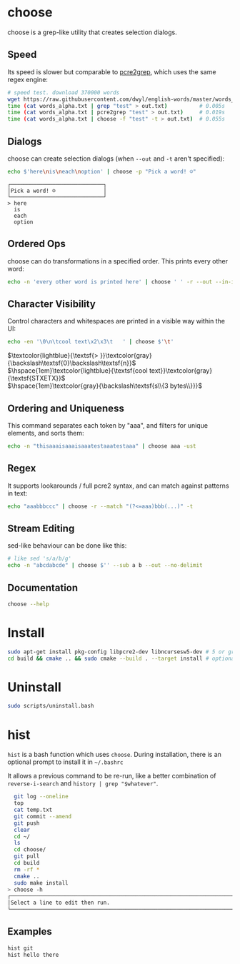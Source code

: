 # choose

choose is a grep-like utility that creates selection dialogs.

## Speed

Its speed is slower but comparable to [pcre2grep](https://www.pcre.org/current/doc/html/pcre2grep.html), which uses the same regex engine:

```bash
# speed test. download 370000 words
wget https://raw.githubusercontent.com/dwyl/english-words/master/words_alpha.txt
time (cat words_alpha.txt | grep "test" > out.txt)          # 0.005s
time (cat words_alpha.txt | pcre2grep "test" > out.txt)     # 0.019s
time (cat words_alpha.txt | choose -f "test" -t > out.txt)  # 0.055s
```

## Dialogs

choose can create selection dialogs (when `--out` and `-t` aren't specified):

```bash
echo $'here\nis\neach\noption' | choose -p "Pick a word! ☺"
```
```
┌─────────────────────────────┐
│Pick a word! ☺               │
└─────────────────────────────┘
> here
  is
  each
  option
```

## Ordered Ops

choose can do transformations in a specified order. This prints every other word:

```bash
echo -n 'every other word is printed here' | choose ' ' -r --out --in-index=after -f '[02468]$' --sub '(.*) [0-9]+' '$1'
```

## Character Visibility

Control characters and whitespaces are printed in a visible way within the UI:

```bash
echo -en '\0\n\tcool text\x2\x3\t   ' | choose $'\t'
```

[comment]: <> (this formatting + colors looks reasonable locally + various github themes)

$\textcolor{lightblue}{\textsf{> }}\textcolor{gray}{\backslash\textsf{0}\backslash\textsf{n}}$  
$\hspace{1em}\textcolor{lightblue}{\textsf{cool text}}\textcolor{gray}{\textsf{STXETX}}$  
$\hspace{1em}\textcolor{gray}{\backslash\textsf{s\\{3 bytes\\}}}$

## Ordering and Uniqueness

This command separates each token by "aaa", and filters for unique elements, and sorts them:

```bash
echo -n "thisaaaisaaaisaaatestaaatestaaa" | choose aaa -ust
```

## Regex

It supports lookarounds / full pcre2 syntax, and can match against patterns in text:

```bash
echo "aaabbbccc" | choose -r --match "(?<=aaa)bbb(...)" -t
```

## Stream Editing

sed-like behaviour can be done like this:

```bash
# like sed 's/a/b/g'
echo -n "abcdabcde" | choose $'' --sub a b --out --no-delimit
```

## Documentation

```bash
choose --help
```

# Install

```bash
sudo apt-get install pkg-config libpcre2-dev libncursesw5-dev # 5 or greater
cd build && cmake .. && sudo cmake --build . --target install # optionally -DBUILD_TESTING=true
```

# Uninstall

```bash
sudo scripts/uninstall.bash
```

# hist

`hist` is a bash function which uses `choose`. During installation, there is an
optional prompt to install it in `~/.bashrc`

It allows a previous command to be re-run, like a better combination of `reverse-i-search` and `history | grep "$whatever"`.

```bash
  git log --oneline
  top
  cat temp.txt
  git commit --amend
  git push
  clear
  cd ~/
  ls
  cd choose/
  git pull
  cd build
  rm -rf *
  cmake ..
  sudo make install
> choose -h
┌────────────────────────────────────────────────────────────────────────────────┐
│Select a line to edit then run.                                                 │
└────────────────────────────────────────────────────────────────────────────────┘
```

## Examples

```bash
hist git
hist hello there
```
